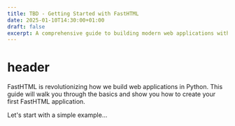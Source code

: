```yaml
---
title: TBD - Getting Started with FastHTML
date: 2025-01-10T14:30:00+01:00
draft: false
excerpt: A comprehensive guide to building modern web applications with FastHTML 
---
```


# header  

FastHTML is revolutionizing how we build web applications in Python. This guide will walk you through the basics and show you how to create your first FastHTML application.

Let's start with a simple example...